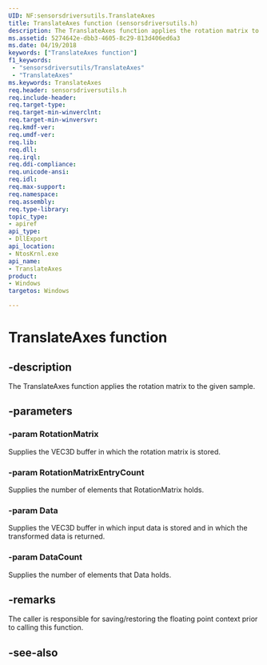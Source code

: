 ```yaml
---
UID: NF:sensorsdriversutils.TranslateAxes
title: TranslateAxes function (sensorsdriversutils.h)
description: The TranslateAxes function applies the rotation matrix to the given sample.
ms.assetid: 5274642e-dbb3-4605-8c29-813d406ed6a3
ms.date: 04/19/2018
keywords: ["TranslateAxes function"]
f1_keywords:
 - "sensorsdriversutils/TranslateAxes"
 - "TranslateAxes"
ms.keywords: TranslateAxes
req.header: sensorsdriversutils.h
req.include-header:
req.target-type:
req.target-min-winverclnt:
req.target-min-winversvr:
req.kmdf-ver:
req.umdf-ver:
req.lib:
req.dll:
req.irql:
req.ddi-compliance:
req.unicode-ansi:
req.idl:
req.max-support:
req.namespace:
req.assembly:
req.type-library:
topic_type:
- apiref
api_type:
- DllExport
api_location:
- NtosKrnl.exe
api_name:
- TranslateAxes
product: 
- Windows
targetos: Windows

---
```


# TranslateAxes function


## -description

The TranslateAxes function applies the rotation matrix to the given sample.

## -parameters

### -param RotationMatrix

Supplies the VEC3D buffer in which the rotation matrix is stored.

### -param RotationMatrixEntryCount

Supplies the number of elements that RotationMatrix holds.

### -param Data

Supplies the VEC3D buffer in which input data is stored and in which the transformed data is returned.

### -param DataCount

Supplies the number of elements that Data holds.

## -remarks

The caller is responsible for saving/restoring the floating point context prior to calling this function.

## -see-also
